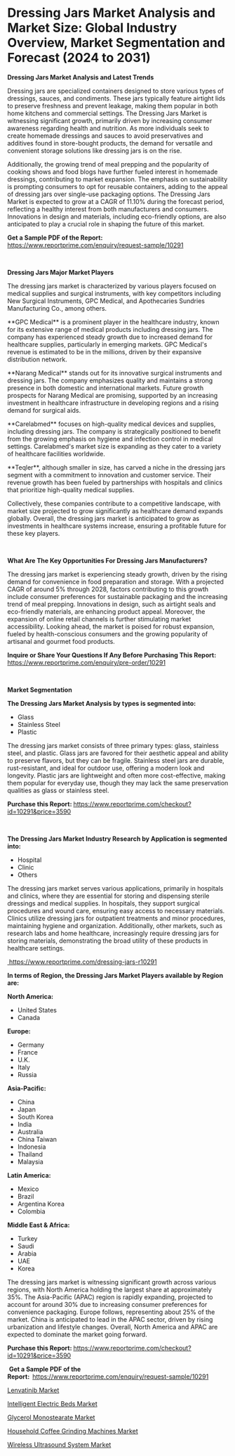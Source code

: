 <p><h1>Dressing Jars Market Analysis and Market Size: Global Industry Overview, Market Segmentation and Forecast (2024 to 2031)</h1></p><p><strong>Dressing Jars Market Analysis and Latest Trends</strong></p>
<p><p>Dressing jars are specialized containers designed to store various types of dressings, sauces, and condiments. These jars typically feature airtight lids to preserve freshness and prevent leakage, making them popular in both home kitchens and commercial settings. The Dressing Jars Market is witnessing significant growth, primarily driven by increasing consumer awareness regarding health and nutrition. As more individuals seek to create homemade dressings and sauces to avoid preservatives and additives found in store-bought products, the demand for versatile and convenient storage solutions like dressing jars is on the rise.</p><p>Additionally, the growing trend of meal prepping and the popularity of cooking shows and food blogs have further fueled interest in homemade dressings, contributing to market expansion. The emphasis on sustainability is prompting consumers to opt for reusable containers, adding to the appeal of dressing jars over single-use packaging options. The Dressing Jars Market is expected to grow at a CAGR of 11.10% during the forecast period, reflecting a healthy interest from both manufacturers and consumers. Innovations in design and materials, including eco-friendly options, are also anticipated to play a crucial role in shaping the future of this market.</p></p>
<p><strong>Get a Sample PDF of the Report:&nbsp;</strong> <a href="https://www.reportprime.com/enquiry/request-sample/10291">https://www.reportprime.com/enquiry/request-sample/10291</a></p>
<p>&nbsp;</p>
<p><strong>Dressing Jars Major Market Players</strong></p>
<p><p>The dressing jars market is characterized by various players focused on medical supplies and surgical instruments, with key competitors including New Surgical Instruments, GPC Medical, and Apothecaries Sundries Manufacturing Co., among others. </p><p>**GPC Medical** is a prominent player in the healthcare industry, known for its extensive range of medical products including dressing jars. The company has experienced steady growth due to increased demand for healthcare supplies, particularly in emerging markets. GPC Medical's revenue is estimated to be in the millions, driven by their expansive distribution network.</p><p>**Narang Medical** stands out for its innovative surgical instruments and dressing jars. The company emphasizes quality and maintains a strong presence in both domestic and international markets. Future growth prospects for Narang Medical are promising, supported by an increasing investment in healthcare infrastructure in developing regions and a rising demand for surgical aids.</p><p>**Carelabmed** focuses on high-quality medical devices and supplies, including dressing jars. The company is strategically positioned to benefit from the growing emphasis on hygiene and infection control in medical settings. Carelabmed's market size is expanding as they cater to a variety of healthcare facilities worldwide.</p><p>**Teqler**, although smaller in size, has carved a niche in the dressing jars segment with a commitment to innovation and customer service. Their revenue growth has been fueled by partnerships with hospitals and clinics that prioritize high-quality medical supplies.</p><p>Collectively, these companies contribute to a competitive landscape, with market size projected to grow significantly as healthcare demand expands globally. Overall, the dressing jars market is anticipated to grow as investments in healthcare systems increase, ensuring a profitable future for these key players.</p></p>
<p>&nbsp;</p>
<p><strong>What Are The Key Opportunities For Dressing Jars Manufacturers?</strong></p>
<p><p>The dressing jars market is experiencing steady growth, driven by the rising demand for convenience in food preparation and storage. With a projected CAGR of around 5% through 2028, factors contributing to this growth include consumer preferences for sustainable packaging and the increasing trend of meal prepping. Innovations in design, such as airtight seals and eco-friendly materials, are enhancing product appeal. Moreover, the expansion of online retail channels is further stimulating market accessibility. Looking ahead, the market is poised for robust expansion, fueled by health-conscious consumers and the growing popularity of artisanal and gourmet food products.</p></p>
<p><strong>Inquire or Share Your Questions If Any Before Purchasing This Report:</strong> <a href="https://www.reportprime.com/enquiry/pre-order/10291">https://www.reportprime.com/enquiry/pre-order/10291</a></p>
<p>&nbsp;</p>
<p><strong>Market Segmentation</strong></p>
<p><strong>The Dressing Jars Market Analysis by types is segmented into:</strong></p>
<p><ul><li>Glass</li><li>Stainless Steel</li><li>Plastic</li></ul></p>
<p><p>The dressing jars market consists of three primary types: glass, stainless steel, and plastic. Glass jars are favored for their aesthetic appeal and ability to preserve flavors, but they can be fragile. Stainless steel jars are durable, rust-resistant, and ideal for outdoor use, offering a modern look and longevity. Plastic jars are lightweight and often more cost-effective, making them popular for everyday use, though they may lack the same preservation qualities as glass or stainless steel.</p></p>
<p><strong>Purchase this Report:&nbsp;</strong><a href="https://www.reportprime.com/checkout?id=10291&price=3590">https://www.reportprime.com/checkout?id=10291&price=3590</a></p>
<p>&nbsp;</p>
<p><strong>The Dressing Jars Market Industry Research by Application is segmented into:</strong></p>
<p><ul><li>Hospital</li><li>Clinic</li><li>Others</li></ul></p>
<p><p>The dressing jars market serves various applications, primarily in hospitals and clinics, where they are essential for storing and dispensing sterile dressings and medical supplies. In hospitals, they support surgical procedures and wound care, ensuring easy access to necessary materials. Clinics utilize dressing jars for outpatient treatments and minor procedures, maintaining hygiene and organization. Additionally, other markets, such as research labs and home healthcare, increasingly require dressing jars for storing materials, demonstrating the broad utility of these products in healthcare settings.</p></p>
<p><a href="https://www.reportprime.com/dressing-jars-r10291">&nbsp;https://www.reportprime.com/dressing-jars-r10291</a></p>
<p><strong>In terms of Region, the Dressing Jars Market Players available by Region are:</strong></p>
<p>
    <p> <strong> North America: </strong>
        <ul>
            <li>United States</li>
            <li>Canada</li>
        </ul>
        </p> 
    <p> <strong> Europe: </strong>
        <ul>
            <li>Germany</li>
            <li>France</li>
            <li>U.K.</li>
            <li>Italy</li>
            <li>Russia</li>
        </ul>
        </p> 
    <p> <strong> Asia-Pacific: </strong>
        <ul>
            <li>China</li>
            <li>Japan</li>
            <li>South Korea</li>
            <li>India</li>
            <li>Australia</li>
            <li>China Taiwan</li>
            <li>Indonesia</li>
            <li>Thailand</li>
            <li>Malaysia</li>
        </ul>
        </p> 
    <p> <strong> Latin America: </strong>
        <ul>
            <li>Mexico</li>
            <li>Brazil</li>
            <li>Argentina Korea</li>
            <li>Colombia</li>
        </ul>
        </p> 
    <p> <strong> Middle East & Africa: </strong>
        <ul>
            <li>Turkey</li>
            <li>Saudi</li>
            <li>Arabia</li>
            <li>UAE</li>
            <li>Korea</li>
        </ul>
    </p>
    </p>
<p><p>The dressing jars market is witnessing significant growth across various regions, with North America holding the largest share at approximately 35%. The Asia-Pacific (APAC) region is rapidly expanding, projected to account for around 30% due to increasing consumer preferences for convenience packaging. Europe follows, representing about 25% of the market. China is anticipated to lead in the APAC sector, driven by rising urbanization and lifestyle changes. Overall, North America and APAC are expected to dominate the market going forward.</p></p>
<p><strong>Purchase this Report: </strong><a href="https://www.reportprime.com/checkout?id=10291&price=3590">https://www.reportprime.com/checkout?id=10291&price=3590</a></p>
<p>&nbsp;<strong>Get a Sample PDF of the Report:&nbsp;&nbsp;</strong><a href="https://www.reportprime.com/enquiry/request-sample/10291">https://www.reportprime.com/enquiry/request-sample/10291</a></p>
<p><strong></strong></p>
<p><p><a href="https://issuu.com/reportprime-2/docs/lenvatinib-market-size-2030.pptx_70820aeb8eaa97">Lenvatinib Market</a></p><p><a href="https://medium.com/@rosebarnett1936/the-intelligent-electric-beds-market-decisions-are-mostly-driven-by-resource-optimization-and-9139d38eff44">Intelligent Electric Beds Market</a></p><p><a href="https://www.linkedin.com/pulse/future-insights-glycerol-monostearate-market-trends-krxic?trackingId=UsJiDygCRuyggkVkUk2TLA%3D%3D">Glycerol Monostearate Market</a></p><p><a href="https://medium.com/@rosebarnett1936/the-global-household-coffee-grinding-machines-market-is-at-the-forefront-of-innovation-driving-cc0456d56520">Household Coffee Grinding Machines Market</a></p><p><a href="https://github.com/globismark/Market-Research-Report-List-5/blob/main/wireless-ultrasound-system-market.md">Wireless Ultrasound System Market</a></p></p>